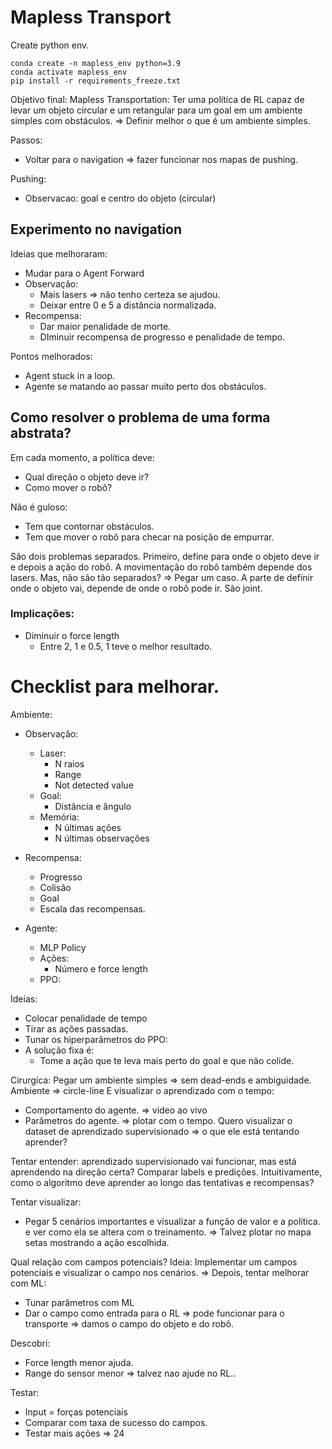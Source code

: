 # Mapless Transport

Create python env.
````
conda create -n mapless_env python=3.9
conda activate mapless_env
pip install -r requirements_freeze.txt
````

Objetivo final: Mapless Transportation: Ter uma política de RL capaz de levar um objeto circular e um retangular para um goal em um ambiente simples com obstáculos. => Definir melhor o que é um ambiente simples.

Passos:
- Voltar para o navigation => fazer funcionar nos mapas de pushing.





Pushing:
- Observacao: goal e centro do objeto (circular)

## Experimento no navigation
Ideias que melhoraram:
- Mudar para o Agent Forward
- Observação:
    - Mais lasers => não tenho certeza se ajudou.
    - Deixar entre 0 e 5 a distância normalizada.
- Recompensa:
    - Dar maior penalidade de morte.
    - DIminuir recompensa de progresso e penalidade de tempo.

Pontos melhorados:
- Agent stuck in a loop.
- Agente se matando ao passar muito perto dos obstáculos.

## Como resolver o problema de uma forma abstrata?
Em cada momento, a política deve:
- Qual direção o objeto deve ir?
- Como mover o robô?

Não é guloso:
- Tem que contornar obstáculos.
- Tem que mover o robô para checar na posição de empurrar.

São dois problemas separados.
Primeiro, define para onde o objeto deve ir e depois a ação do robô.
A movimentação do robô também depende dos lasers.
Mas, não são tão separados? => Pegar um caso.
A parte de definir onde o objeto vai, depende de onde o robô pode ir. São joint.

### Implicações: 
- Diminuir o force length
    - Entre 2, 1 e 0.5, 1 teve o melhor resultado.



# Checklist para melhorar.

Ambiente:

- Observação:
    - Laser:
        - N raios
        - Range
        - Not detected value
    - Goal:
        - Distância e ângulo
    - Memória:
        - N últimas ações
        - N últimas observações

- Recompensa:
    - Progresso
    - Colisão
    - Goal
    - Escala das recompensas.

- Agente:
    - MLP Policy
    - Ações:
        - Número e force length
    - PPO:


Ideias:
- Colocar penalidade de tempo
- Tirar as ações passadas.
- Tunar os hiperparâmetros do PPO:
- A solução fixa é:
    - Tome a ação que te leva mais perto do goal e que não colide.

Cirurgíca:
Pegar um ambiente simples => sem dead-ends e ambiguidade.
Ambiente => circle-line
E visualizar o aprendizado com o tempo:
- Comportamento do agente. => video ao vivo
- Parâmetros do agente. => plotar com o tempo.
Quero visualizar o dataset de aprendizado supervisionado => o que ele está tentando aprender?

Tentar entender: aprendizado supervisionado vai funcionar, mas está aprendendo na direção certa?
Comparar labels e predições.
Intuitivamente, como o algoritmo deve aprender ao longo das tentativas e recompensas?

Tentar visualizar:
- Pegar 5 cenários importantes e visualizar a função de valor e a política. e ver como ela se altera com o treinamento.
=> Talvez plotar no mapa setas mostrando a ação escolhida.

Qual relação com campos potenciais?
Ideia: Implementar um campos potenciais e visualizar o campo nos cenários.
=> Depois, tentar melhorar com ML:
- Tunar parâmetros com ML
- Dar o campo como entrada para o RL => pode funcionar para o transporte => damos o campo do objeto e do robô.


Descobri:
- Force length menor ajuda.
- Range do sensor menor => talvez nao ajude no RL..

Testar:
- Input = forças potenciais
- Comparar com taxa de sucesso do campos.
- Testar mais ações => 24